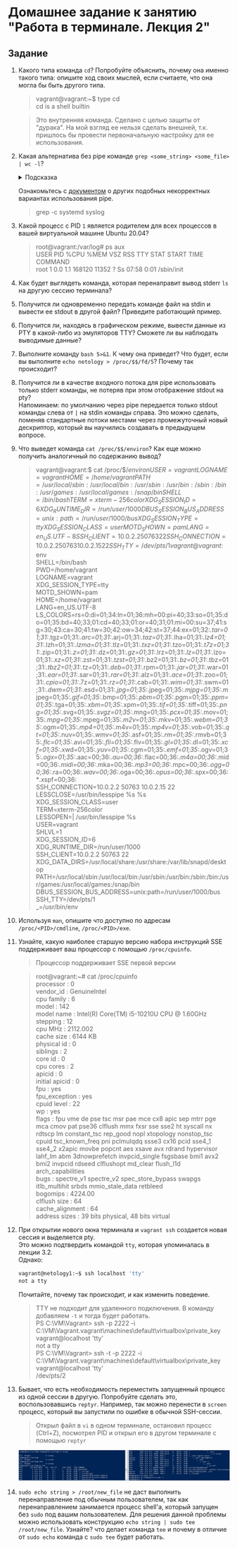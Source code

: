 # Домашнее задание к занятию "Работа в терминале. Лекция 2"

## Задание

1. Какого типа команда `cd`? Попробуйте объяснить, почему она именно такого типа: опишите ход своих мыслей, если считаете, что она могла бы быть другого типа.
    > vagrant@vagrant:~$ type cd  
      cd is a shell builtin

    > Это внутренняя команда. Сделано с целью защиты от "дурака". На мой взгляд ее нельзя сделать внешней, 
      т.к. пришлось бы провести первоначальную настройку для ее использования.
2. Какая альтернатива без pipe команде `grep <some_string> <some_file> | wc -l`?   

	<details>
	<summary>Подсказка</summary>

	`man grep` поможет в ответе на этот вопрос. 

	</details>
	
	Ознакомьтесь с [документом](http://www.smallo.ruhr.de/award.html) о других подобных некорректных вариантах использования pipe.

    > grep -c systemd syslog

3. Какой процесс с PID `1` является родителем для всех процессов в вашей виртуальной машине Ubuntu 20.04?

    > root@vagrant:/var/log# ps aux  
      USER         PID %CPU %MEM    VSZ   RSS TTY      STAT START   TIME COMMAND  
      root           1  0.0  1.1 168120 11352 ?        Ss   07:58   0:01 /sbin/init  

4. Как будет выглядеть команда, которая перенаправит вывод stderr `ls` на другую сессию терминала?

    > 

5. Получится ли одновременно передать команде файл на stdin и вывести ее stdout в другой файл? Приведите работающий пример.
6. Получится ли, находясь в графическом режиме, вывести данные из PTY в какой-либо из эмуляторов TTY? Сможете ли вы наблюдать выводимые данные?
7. Выполните команду `bash 5>&1`. К чему она приведет? Что будет, если вы выполните `echo netology > /proc/$$/fd/5`? Почему так происходит?
8. Получится ли в качестве входного потока для pipe использовать только stderr команды, не потеряв при этом отображение stdout на pty?  
	Напоминаем: по умолчанию через pipe передается только stdout команды слева от `|` на stdin команды справа.
Это можно сделать, поменяв стандартные потоки местами через промежуточный новый дескриптор, который вы научились создавать в предыдущем вопросе.
9. Что выведет команда `cat /proc/$$/environ`? Как еще можно получить аналогичный по содержанию вывод?

   > vagrant@vagrant:$ cat /proc/$$/environ  
   > USER=vagrant LOGNAME=vagrant HOME=/home/vagrant PATH=/usr/local/sbin:/usr/local/bin:/usr/sbin:/usr/bin:/sbin:/bin:/usr/games:/usr/local/games:/snap/bin SHELL=/bin/bash TERM=xterm-256color XDG_SESSION_ID=6 XDG_RUNTIME_DIR=/run/user/1000 DBUS_SESSION_BUS_ADDRESS=unix:path=/run/user/1000/bus XDG_SESSION_TYPE=tty XDG_SESSION_CLASS=user MOTD_SHOWN=pam LANG=en_US.UTF-8 SSH_CLIENT=10.0.2.2 50763 22 SSH_CONNECTION=10.0.2.2 50763 10.0.2.15 22 SSH_TTY=/dev/pts/1  
     vagrant@vagrant:$ env  
     SHELL=/bin/bash  
     PWD=/home/vagrant  
     LOGNAME=vagrant  
     XDG_SESSION_TYPE=tty  
     MOTD_SHOWN=pam  
     HOME=/home/vagrant  
     LANG=en_US.UTF-8  
     LS_COLORS=rs=0:di=01;34:ln=01;36:mh=00:pi=40;33:so=01;35:do=01;35:bd=40;33;01:cd=40;33;01:or=40;31;01:mi=00:su=37;41:sg=30;43:ca=30;41:tw=30;42:ow=34;42:st=37;44:ex=01;32:*.tar=01;31:*.tgz=01;31:*.arc=01;31:*.arj=01;31:*.taz=01;31:*.lha=01;31:*.lz4=01;31:*.lzh=01;31:*.lzma=01;31:*.tlz=01;31:*.txz=01;31:*.tzo=01;31:*.t7z=01;31:*.zip=01;31:*.z=01;31:*.dz=01;31:*.gz=01;31:*.lrz=01;31:*.lz=01;31:*.lzo=01;31:*.xz=01;31:*.zst=01;31:*.tzst=01;31:*.bz2=01;31:*.bz=01;31:*.tbz=01;31:*.tbz2=01;31:*.tz=01;31:*.deb=01;31:*.rpm=01;31:*.jar=01;31:*.war=01;31:*.ear=01;31:*.sar=01;31:*.rar=01;31:*.alz=01;31:*.ace=01;31:*.zoo=01;31:*.cpio=01;31:*.7z=01;31:*.rz=01;31:*.cab=01;31:*.wim=01;31:*.swm=01;31:*.dwm=01;31:*.esd=01;31:*.jpg=01;35:*.jpeg=01;35:*.mjpg=01;35:*.mjpeg=01;35:*.gif=01;35:*.bmp=01;35:*.pbm=01;35:*.pgm=01;35:*.ppm=01;35:*.tga=01;35:*.xbm=01;35:*.xpm=01;35:*.tif=01;35:*.tiff=01;35:*.png=01;35:*.svg=01;35:*.svgz=01;35:*.mng=01;35:*.pcx=01;35:*.mov=01;35:*.mpg=01;35:*.mpeg=01;35:*.m2v=01;35:*.mkv=01;35:*.webm=01;35:*.ogm=01;35:*.mp4=01;35:*.m4v=01;35:*.mp4v=01;35:*.vob=01;35:*.qt=01;35:*.nuv=01;35:*.wmv=01;35:*.asf=01;35:*.rm=01;35:*.rmvb=01;35:*.flc=01;35:*.avi=01;35:*.fli=01;35:*.flv=01;35:*.gl=01;35:*.dl=01;35:*.xcf=01;35:*.xwd=01;35:*.yuv=01;35:*.cgm=01;35:*.emf=01;35:*.ogv=01;35:*.ogx=01;35:*.aac=00;36:*.au=00;36:*.flac=00;36:*.m4a=00;36:*.mid=00;36:*.midi=00;36:*.mka=00;36:*.mp3=00;36:*.mpc=00;36:*.ogg=00;36:*.ra=00;36:*.wav=00;36:*.oga=00;36:*.opus=00;36:*.spx=00;36:*.xspf=00;36:  
     SSH_CONNECTION=10.0.2.2 50763 10.0.2.15 22  
     LESSCLOSE=/usr/bin/lesspipe %s %s  
     XDG_SESSION_CLASS=user  
     TERM=xterm-256color  
     LESSOPEN=| /usr/bin/lesspipe %s  
     USER=vagrant  
     SHLVL=1  
     XDG_SESSION_ID=6  
     XDG_RUNTIME_DIR=/run/user/1000  
     SSH_CLIENT=10.0.2.2 50763 22  
     XDG_DATA_DIRS=/usr/local/share:/usr/share:/var/lib/snapd/desktop  
     PATH=/usr/local/sbin:/usr/local/bin:/usr/sbin:/usr/bin:/sbin:/bin:/usr/games:/usr/local/games:/snap/bin  
     DBUS_SESSION_BUS_ADDRESS=unix:path=/run/user/1000/bus  
     SSH_TTY=/dev/pts/1  
     _=/usr/bin/env  

10. Используя `man`, опишите что доступно по адресам `/proc/<PID>/cmdline`, `/proc/<PID>/exe`.

    >

11. Узнайте, какую наиболее старшую версию набора инструкций SSE поддерживает ваш процессор с помощью `/proc/cpuinfo`.

    > Процессор поддерживает SSE первой версии

    > root@vagrant:~# cat /proc/cpuinfo  
      processor       : 0  
      vendor_id       : GenuineIntel  
      cpu family      : 6  
      model           : 142  
      model name      : Intel(R) Core(TM) i5-10210U CPU @ 1.60GHz  
      stepping        : 12  
      cpu MHz         : 2112.002  
      cache size      : 6144 KB  
      physical id     : 0  
      siblings        : 2  
      core id         : 0  
      cpu cores       : 2  
      apicid          : 0  
      initial apicid  : 0  
      fpu             : yes  
      fpu_exception   : yes  
      cpuid level     : 22  
      wp              : yes  
      flags           : fpu vme de pse tsc msr pae mce cx8 apic sep mtrr pge mca cmov pat pse36 clflush mmx fxsr sse sse2 ht syscall nx rdtscp lm constant_tsc rep_good nopl xtopology nonstop_tsc cpuid tsc_known_freq pni pclmulqdq ssse3 cx16 pcid sse4_1 sse4_2 x2apic movbe popcnt aes xsave avx rdrand hypervisor lahf_lm abm 3dnowprefetch invpcid_single fsgsbase bmi1 avx2 bmi2 invpcid rdseed clflushopt md_clear flush_l1d arch_capabilities  
      bugs            : spectre_v1 spectre_v2 spec_store_bypass swapgs itlb_multihit srbds mmio_stale_data retbleed  
      bogomips        : 4224.00  
      clflush size    : 64  
      cache_alignment : 64  
      address sizes   : 39 bits physical, 48 bits virtual  

12. При открытии нового окна терминала и `vagrant ssh` создается новая сессия и выделяется pty.  
	Это можно подтвердить командой `tty`, которая упоминалась в лекции 3.2.  
	Однако:

    ```bash
	vagrant@netology1:~$ ssh localhost 'tty'
	not a tty
    ```

	Почитайте, почему так происходит, и как изменить поведение.

    > TTY не подходит для удаленного подключения. В команду добавляем `-t` и тогда будет работать.  
      PS C:\VM\Vagrant> ssh -p 2222 -i C:\VM\Vagrant\.vagrant\machines\default\virtualbox\private_key vagrant@localhost 'tty'  
      not a tty  
      PS C:\VM\Vagrant> ssh -t -p 2222 -i C:\VM\Vagrant\.vagrant\machines\default\virtualbox\private_key vagrant@localhost 'tty'  
      /dev/pts/2  

13. Бывает, что есть необходимость переместить запущенный процесс из одной сессии в другую. Попробуйте сделать это, воспользовавшись `reptyr`. Например, так можно перенести в `screen` процесс, который вы запустили по ошибке в обычной SSH-сессии.

    > Открыл файл в `vi` в одном терминале, остановил процесс (Ctrl+Z), посмотрел PID и открыл его в другом терминале с помощью `reptyr`

    ![](https://github.com/AVasMakarov/devops-netology/blob/main/Screenshots/HW_Term2/1.JPG?raw=true)

14. `sudo echo string > /root/new_file` не даст выполнить перенаправление под обычным пользователем, так как перенаправлением занимается процесс shell'а, который запущен без `sudo` под вашим пользователем. Для решения данной проблемы можно использовать конструкцию `echo string | sudo tee /root/new_file`. Узнайте? что делает команда `tee` и почему в отличие от `sudo echo` команда с `sudo tee` будет работать.